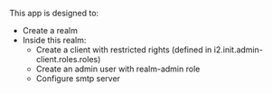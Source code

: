 This app is designed to:
* Create a realm
* Inside this realm:
  * Create a client with restricted rights (defined in i2.init.admin-client.roles.roles)
  * Create an admin user with realm-admin role
  * Configure smtp server
